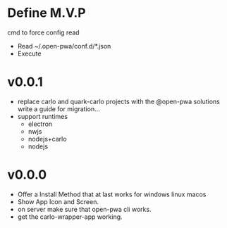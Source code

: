 # Define M.V.P
cmd to force config read
- Read ~/.open-pwa/conf.d/*.json
- Execute







# v0.0.1
- replace carlo and quark-carlo projects with the @open-pwa solutions write a guide for migration…
- support runtimes
  - electron
  - nwjs
  - nodejs+carlo
  - nodejs

# v0.0.0
- Offer a Install Method that at last works for windows linux macos
- Show App Icon and Screen.
- on server make sure that open-pwa cli works.
- get the carlo-wrapper-app working.
